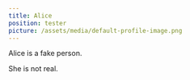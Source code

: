 ```yaml
---
title: Alice
position: tester
picture: /assets/media/default-profile-image.png
---
```

Alice is a fake person.

She is not real.
